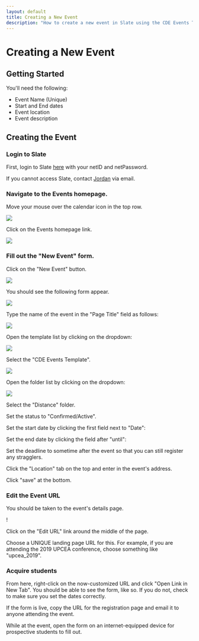 ```yaml
---
layout: default
title: Creating a New Event
description: "How to create a new event in Slate using the CDE Events Template"
---
```


# Creating a New Event

## Getting Started
You'll need the following:

* Event Name (Unique)
* Start and End dates
* Event location
* Event description

## Creating the Event

### Login to Slate
First, login to Slate [here](https://goto.msstate.edu/manage) with your netID and netPassword.

If you cannot access Slate, contact [Jordan](mailto:jordan.scruggs@msstate.edu) via email.

### Navigate to the Events homepage.
Move your mouse over the calendar icon in the top row.

![]({{site.url}}/assets/images/events/events_nav.png)

Click on the Events homepage link.

![]({{site.url}}/assets/images/events/events_nav2.png)

### Fill out the "New Event" form.
Click on the "New Event" button. 

![]({{site.url}}/assets/images/events/new_event_button.png)

You should see the following form appear.

![]({{site.url}}/assets/images/events/blank_form.png)

Type the name of the event in the "Page Title" field as follows:

![]({{site.url}}/assets/images/events/event_name.png)

Open the template list by clicking on the dropdown:

![]({{site.url}}/assets/images/events/template_dropdown.png)

Select the "CDE Events Template".

![]({{site.url}}/assets/images/events/template_select.png)

Open the folder list by clicking on the dropdown:

![]({{site.url}}/assets/images/events/folder_dropdown.png)

Select the "Distance" folder.

Set the status to "Confirmed/Active".

Set the start date by clicking the first field next to "Date":

Set the end date by clicking the field after "until":

Set the deadline to sometime after the event so that you can still register any stragglers.

Click the "Location" tab on the top and enter in the event's address.

Click "save" at the bottom.

### Edit the Event URL

You should be taken to the event's details page.

!

Click on the "Edit URL" link around the middle of the page.

Choose a UNIQUE landing page URL for this. For example, if you are attending the 2019 UPCEA conference, choose something like "upcea_2019".


### Acquire students
From here, right-click on the now-customized URL and click "Open Link in New Tab". You should be able to see the form, like so. If you do not, check to make sure you set the dates correctly.

If the form is live, copy the URL for the registration page and email it to anyone attending the event.

While at the event, open the form on an internet-equipped device for prospective students to fill out.